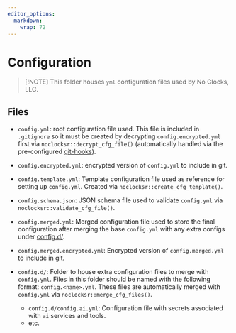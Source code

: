 ```yaml
---
editor_options: 
  markdown: 
    wrap: 72
---
```


# Configuration

> [!NOTE] This folder houses `yml` configuration files used by No
> Clocks, LLC.

## Files

-   `config.yml`: root configuration file used. This file is included in
    `.gitignore` so it must be created by decrypting
    `config.encrypted.yml` first via `noclocksr::decrypt_cfg_file()`
    (automatically handled via the pre-configured
    [git-hooks](./../templates/git-hooks/)).

-   `config.encrypted.yml`: encrypted version of `config.yml` to include
    in git.

-   `config.template.yml`: Template configuration file used as reference
    for setting up `config.yml`. Created via
    `noclocksr::create_cfg_template()`.

-   `config.schema.json`: JSON schema file used to validate `config.yml`
    via `noclocksr::validate_cfg_file()`.

-   `config.merged.yml`: Merged configuration file used to store the
    final configuration after merging the base `config.yml` with any
    extra configs under [config.d/](config.d/).

-   `config.merged.encrypted.yml`: Encrypted version of
    `config.merged.yml` to include in git.

-   `config.d/`: Folder to house extra configuration files to merge with
    `config.yml`. Files in this folder should be named with the
    following format: `config.<name>.yml`. These files are automatically
    merged with `config.yml` via `noclocksr::merge_cfg_files()`.

    -   `config.d/config.ai.yml`: Configuration file with secrets
        associated with `ai` services and tools.
    -   etc.
